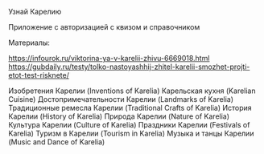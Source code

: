 Узнай Карелию

Приложение 
с авторизацией 
с квизом
и справочником

Материалы:

https://infourok.ru/viktorina-ya-v-karelii-zhivu-6669018.html
https://gubdaily.ru/testy/tolko-nastoyashhij-zhitel-karelii-smozhet-projti-etot-test-risknete/


Изобретения Карелии (Inventions of Karelia)
Карельская кухня (Karelian Cuisine)
Достопримечательности Карелии (Landmarks of Karelia)
Традиционные ремесла Карелии (Traditional Crafts of Karelia)
История Карелии (History of Karelia)
Природа Карелии (Nature of Karelia)
Культура Карелии (Culture of Karelia)
Праздники Карелии (Festivals of Karelia)
Туризм в Карелии (Tourism in Karelia)
Музыка и танцы Карелии (Music and Dance of Karelia)